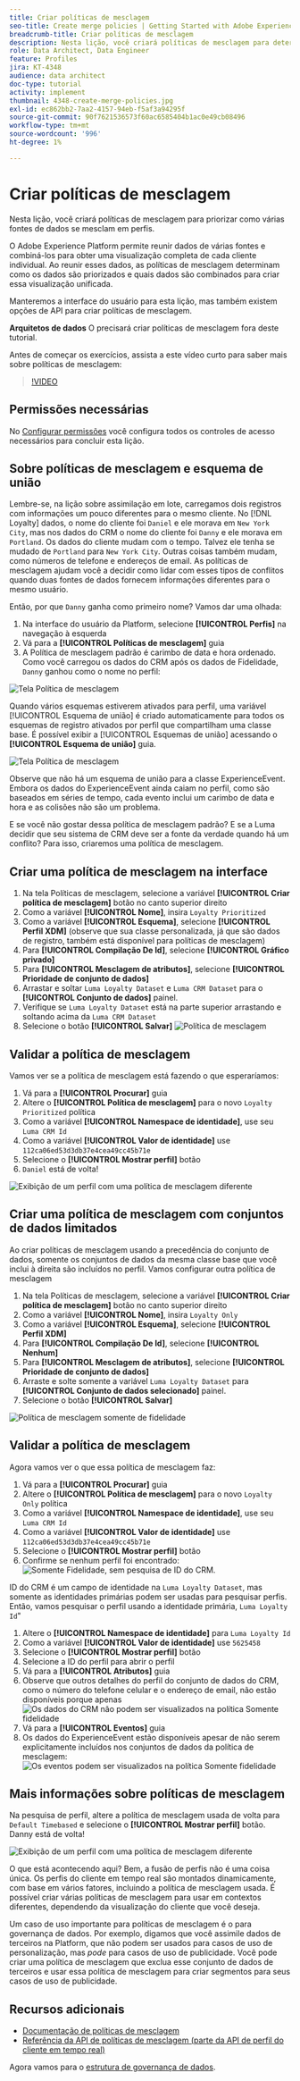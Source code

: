 ```yaml
---
title: Criar políticas de mesclagem
seo-title: Create merge policies | Getting Started with Adobe Experience Platform for Data Architects and Data Engineers
breadcrumb-title: Criar políticas de mesclagem
description: Nesta lição, você criará políticas de mesclagem para determinar como os dados são mesclados em perfis.
role: Data Architect, Data Engineer
feature: Profiles
jira: KT-4348
audience: data architect
doc-type: tutorial
activity: implement
thumbnail: 4348-create-merge-policies.jpg
exl-id: ec862bb2-7aa2-4157-94eb-f5af3a94295f
source-git-commit: 90f7621536573f60ac6585404b1ac0e49cb08496
workflow-type: tm+mt
source-wordcount: '996'
ht-degree: 1%

---
```


# Criar políticas de mesclagem

<!--20 min-->

Nesta lição, você criará políticas de mesclagem para priorizar como várias fontes de dados se mesclam em perfis.

O Adobe Experience Platform permite reunir dados de várias fontes e combiná-los para obter uma visualização completa de cada cliente individual. Ao reunir esses dados, as políticas de mesclagem determinam como os dados são priorizados e quais dados são combinados para criar essa visualização unificada.

Manteremos a interface do usuário para esta lição, mas também existem opções de API para criar políticas de mesclagem.

**Arquitetos de dados** O precisará criar políticas de mesclagem fora deste tutorial.

Antes de começar os exercícios, assista a este vídeo curto para saber mais sobre políticas de mesclagem:
>[!VIDEO](https://video.tv.adobe.com/v/330433?quality=12&learn=on)

## Permissões necessárias

No [Configurar permissões](configure-permissions.md) você configura todos os controles de acesso necessários para concluir esta lição.

<!--* Permission items **[!UICONTROL Profile Management]** > **[!UICONTROL View Merge Policies]** and **[!UICONTROL Manage Merge Policies]**
* Permission item **[!UICONTROL Profile Management]** > **[!UICONTROL View Profiles]** and **[!UICONTROL Manage Profiles]**
* Permission item **[!UICONTROL Sandboxes]** > `Luma Tutorial`
* User-role access to the `Luma Tutorial Platform` product profile
-->

## Sobre políticas de mesclagem e esquema de união

Lembre-se, na lição sobre assimilação em lote, carregamos dois registros com informações um pouco diferentes para o mesmo cliente. No [!DNL Loyalty] dados, o nome do cliente foi `Daniel` e ele morava em `New York City`, mas nos dados do CRM o nome do cliente foi `Danny` e ele morava em `Portland`. Os dados do cliente mudam com o tempo. Talvez ele tenha se mudado de `Portland` para `New York City`. Outras coisas também mudam, como números de telefone e endereços de email. As políticas de mesclagem ajudam você a decidir como lidar com esses tipos de conflitos quando duas fontes de dados fornecem informações diferentes para o mesmo usuário.

Então, por que `Danny` ganha como primeiro nome? Vamos dar uma olhada:

1. Na interface do usuário da Platform, selecione **[!UICONTROL Perfis]** na navegação à esquerda
1. Vá para a **[!UICONTROL Políticas de mesclagem]** guia
1. A Política de mesclagem padrão é carimbo de data e hora ordenado. Como você carregou os dados do CRM após os dados de Fidelidade, `Danny` ganhou como o nome no perfil:

![Tela Política de mesclagem](assets/mergepolicies-default.png)

Quando vários esquemas estiverem ativados para perfil, uma variável [!UICONTROL Esquema de união] é criado automaticamente para todos os esquemas de registro ativados por perfil que compartilham uma classe base. É possível exibir a [!UICONTROL Esquemas de união] acessando o **[!UICONTROL Esquema de união]** guia.

![Tela Política de mesclagem](assets/mergepolicies-unionSchema.png)

Observe que não há um esquema de união para a classe ExperienceEvent. Embora os dados do ExperienceEvent ainda caiam no perfil, como são baseados em séries de tempo, cada evento inclui um carimbo de data e hora e as colisões não são um problema.

E se você não gostar dessa política de mesclagem padrão? E se a Luma decidir que seu sistema de CRM deve ser a fonte da verdade quando há um conflito? Para isso, criaremos uma política de mesclagem.

## Criar uma política de mesclagem na interface

1. Na tela Políticas de mesclagem, selecione a variável **[!UICONTROL Criar política de mesclagem]** botão no canto superior direito
1. Como a variável **[!UICONTROL Nome]**, insira `Loyalty Prioritized`
1. Como a variável **[!UICONTROL Esquema]**, selecione **[!UICONTROL Perfil XDM]** (observe que sua classe personalizada, já que são dados de registro, também está disponível para políticas de mesclagem)
1. Para **[!UICONTROL Compilação De Id]**, selecione **[!UICONTROL Gráfico privado]**
1. Para **[!UICONTROL Mesclagem de atributos]**, selecione **[!UICONTROL Prioridade de conjunto de dados]**
1. Arrastar e soltar `Luma Loyalty Dataset` e `Luma CRM Dataset` para o **[!UICONTROL Conjunto de dados]** painel.
1. Verifique se `Luma Loyalty Dataset` está na parte superior arrastando e soltando acima da `Luma CRM Dataset`
1. Selecione o botão **[!UICONTROL Salvar]**
   <!--do i need to explain Private Graph? Is that GA?-->
   ![Política de mesclagem](assets/mergepolicies-newPolicy.png)

## Validar a política de mesclagem

Vamos ver se a política de mesclagem está fazendo o que esperaríamos:

1. Vá para a **[!UICONTROL Procurar]** guia
1. Altere o **[!UICONTROL Política de mesclagem]** para o novo `Loyalty Prioritized` política
1. Como a variável **[!UICONTROL Namespace de identidade]**, use seu `Luma CRM Id`
1. Como a variável **[!UICONTROL Valor de identidade]** use `112ca06ed53d3db37e4cea49cc45b71e`
1. Selecione o **[!UICONTROL Mostrar perfil]** botão
1. `Daniel` está de volta!

![Exibição de um perfil com uma política de mesclagem diferente](assets/mergepolicies-lookupProfileWithMergePolicy.png)

## Criar uma política de mesclagem com conjuntos de dados limitados

Ao criar políticas de mesclagem usando a precedência do conjunto de dados, somente os conjuntos de dados da mesma classe base que você inclui à direita são incluídos no perfil. Vamos configurar outra política de mesclagem

1. Na tela Políticas de mesclagem, selecione a variável **[!UICONTROL Criar política de mesclagem]** botão no canto superior direito
1. Como a variável **[!UICONTROL Nome]**, insira  `Loyalty Only`
1. Como a variável **[!UICONTROL Esquema]**, selecione **[!UICONTROL Perfil XDM]**
1. Para **[!UICONTROL Compilação De Id]**, selecione **[!UICONTROL Nenhum]**
1. Para **[!UICONTROL Mesclagem de atributos]**, selecione **[!UICONTROL Prioridade de conjunto de dados]**
1. Arraste e solte somente a variável `Luma Loyalty Dataset` para **[!UICONTROL Conjunto de dados selecionado]** painel.
1. Selecione o botão **[!UICONTROL Salvar]**

![Política de mesclagem somente de fidelidade](assets/mergepolicies-loyaltyOnly.png)

## Validar a política de mesclagem

Agora vamos ver o que essa política de mesclagem faz:

1. Vá para a **[!UICONTROL Procurar]** guia
1. Altere o **[!UICONTROL Política de mesclagem]** para o novo `Loyalty Only` política
1. Como a variável **[!UICONTROL Namespace de identidade]**, use seu `Luma CRM Id`
1. Como a variável **[!UICONTROL Valor de identidade]** use `112ca06ed53d3db37e4cea49cc45b71e`
1. Selecione o **[!UICONTROL Mostrar perfil]** botão
1. Confirme se nenhum perfil foi encontrado:
   ![Somente Fidelidade, sem pesquisa de ID do CRM.](assets/mergepolicies-loyaltyOnly-noCrmLookup.png)

ID do CRM é um campo de identidade na `Luma Loyalty Dataset`, mas somente as identidades primárias podem ser usadas para pesquisar perfis. Então, vamos pesquisar o perfil usando a identidade primária, `Luma Loyalty Id`&quot;

1. Altere o **[!UICONTROL Namespace de identidade]** para `Luma Loyalty Id`
1. Como a variável **[!UICONTROL Valor de identidade]** use `5625458`
1. Selecione o **[!UICONTROL Mostrar perfil]** botão
1. Selecione a ID do perfil para abrir o perfil
1. Vá para a **[!UICONTROL Atributos]** guia
1. Observe que outros detalhes do perfil do conjunto de dados do CRM, como o número do telefone celular e o endereço de email, não estão disponíveis porque apenas
   ![Os dados do CRM não podem ser visualizados na política Somente fidelidade](assets/mergepolicies-loyaltyOnly-attributes.png)
1. Vá para a **[!UICONTROL Eventos]** guia
1. Os dados do ExperienceEvent estão disponíveis apesar de não serem explicitamente incluídos nos conjuntos de dados da política de mesclagem:
   ![Os eventos podem ser visualizados na política Somente fidelidade](assets/mergepolicies-loyaltyOnly-events.png)

## Mais informações sobre políticas de mesclagem

Na pesquisa de perfil, altere a política de mesclagem usada de volta para `Default Timebased` e selecione o **[!UICONTROL Mostrar perfil]** botão. Danny está de volta!

![Exibição de um perfil com uma política de mesclagem diferente](assets/mergepolicies-backToDanny.png)

O que está acontecendo aqui? Bem, a fusão de perfis não é uma coisa única. Os perfis do cliente em tempo real são montados dinamicamente, com base em vários fatores, incluindo a política de mesclagem usada. É possível criar várias políticas de mesclagem para usar em contextos diferentes, dependendo da visualização do cliente que você deseja.

Um caso de uso importante para políticas de mesclagem é o para governança de dados. Por exemplo, digamos que você assimile dados de terceiros na Platform, que não podem ser usados para casos de uso de personalização, mas _pode_ para casos de uso de publicidade. Você pode criar uma política de mesclagem que exclua esse conjunto de dados de terceiros e usar essa política de mesclagem para criar segmentos para seus casos de uso de publicidade.

## Recursos adicionais

* [Documentação de políticas de mesclagem](https://experienceleague.adobe.com/docs/experience-platform/profile/merge-policies/overview.html)
* [Referência da API de políticas de mesclagem (parte da API de perfil do cliente em tempo real)](https://www.adobe.io/experience-platform-apis/references/profile/#tag/Merge-policies)

Agora vamos para o [estrutura de governança de dados](apply-data-governance-framework.md).
